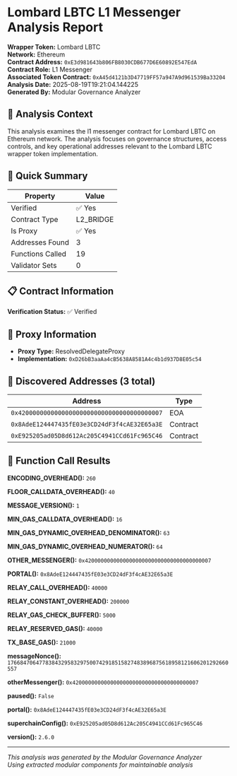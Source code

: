# Lombard LBTC L1 Messenger Analysis Report

**Wrapper Token:** Lombard LBTC  
**Network:** Ethereum  
**Contract Address:** `0xE3d981643b806FB8030CDB677D6E60892E547EdA`  
**Contract Role:** L1 Messenger  
**Associated Token Contract:** `0xA45d4121b3D47719FF57a947A9d961539Ba33204`  
**Analysis Date:** 2025-08-19T19:21:04.144225  
**Generated By:** Modular Governance Analyzer

## 🎯 Analysis Context

This analysis examines the l1 messenger contract for Lombard LBTC on Ethereum network. The analysis focuses on governance structures, access controls, and key operational addresses relevant to the Lombard LBTC wrapper token implementation.

## 🎯 Quick Summary

| Property | Value |
|----------|-------|
| Verified | ✅ Yes |
| Contract Type | L2_BRIDGE |
| Is Proxy | ✅ Yes |
| Addresses Found | 3 |
| Functions Called | 19 |
| Validator Sets | 0 |

## 📋 Contract Information

**Verification Status:** ✅ Verified


## 🔗 Proxy Information

- **Proxy Type:** ResolvedDelegateProxy
- **Implementation:** `0xD26bB3aaAa4cB5638A8581A4c4b1d937D8E05c54`

## 📍 Discovered Addresses (3 total)

| Address | Type |
|---------|------|
| `0x4200000000000000000000000000000000000007` | EOA |
| `0x8AdeE124447435fE03e3CD24dF3f4cAE32E65a3E` | Contract |
| `0xE925205ad05D8d612Ac205C4941CCd61Fc965C46` | Contract |

## 🔧 Function Call Results

**ENCODING_OVERHEAD():** `260`

**FLOOR_CALLDATA_OVERHEAD():** `40`

**MESSAGE_VERSION():** `1`

**MIN_GAS_CALLDATA_OVERHEAD():** `16`

**MIN_GAS_DYNAMIC_OVERHEAD_DENOMINATOR():** `63`

**MIN_GAS_DYNAMIC_OVERHEAD_NUMERATOR():** `64`

**OTHER_MESSENGER():** `0x4200000000000000000000000000000000000007`

**PORTAL():** `0x8AdeE124447435fE03e3CD24dF3f4cAE32E65a3E`

**RELAY_CALL_OVERHEAD():** `40000`

**RELAY_CONSTANT_OVERHEAD():** `200000`

**RELAY_GAS_CHECK_BUFFER():** `5000`

**RELAY_RESERVED_GAS():** `40000`

**TX_BASE_GAS():** `21000`

**messageNonce():** `1766847064778384329583297500742918515827483896875618958121606201292660557`

**otherMessenger():** `0x4200000000000000000000000000000000000007`

**paused():** `False`

**portal():** `0x8AdeE124447435fE03e3CD24dF3f4cAE32E65a3E`

**superchainConfig():** `0xE925205ad05D8d612Ac205C4941CCd61Fc965C46`

**version():** `2.6.0`


---

*This analysis was generated by the Modular Governance Analyzer*  
*Using extracted modular components for maintainable analysis*
